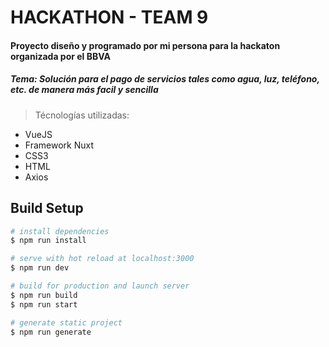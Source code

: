 # HACKATHON - TEAM 9 

#### Proyecto diseño y programado por mi persona para la hackaton organizada por el BBVA
##### Tema: Solución para el pago de servicios tales como agua, luz, teléfono, etc. de manera más facil y sencilla

> Técnologías utilizadas:
* VueJS
* Framework Nuxt 
* CSS3
* HTML
* Axios

## Build Setup

``` bash
# install dependencies
$ npm run install

# serve with hot reload at localhost:3000
$ npm run dev

# build for production and launch server
$ npm run build
$ npm run start

# generate static project
$ npm run generate
```


